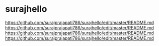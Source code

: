 # surajhello
https://github.com/surajprajapati786/surajhello/edit/master/README.md
https://github.com/surajprajapati786/surajhello/edit/master/README.md
https://github.com/surajprajapati786/surajhello/edit/master/README.md
https://github.com/surajprajapati786/surajhello/edit/master/README.md
